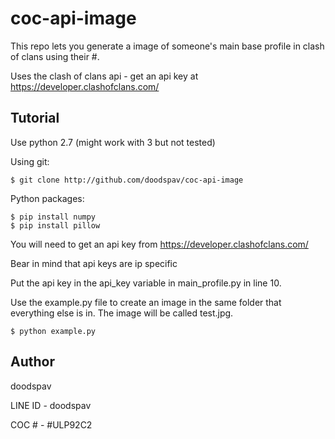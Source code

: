 # coc-api-image
This repo lets you generate a image of someone's main base profile in clash of clans using their #.

Uses the clash of clans api - get an api key at https://developer.clashofclans.com/

Tutorial
------
Use python 2.7 (might work with 3 but not tested)

Using git:

    $ git clone http://github.com/doodspav/coc-api-image
 
Python packages:

    $ pip install numpy
    $ pip install pillow

You will need to get an api key from https://developer.clashofclans.com/

Bear in mind that api keys are ip specific

Put the api key in the api_key variable in main_profile.py in line 10.

Use the example.py file to create an image in the same folder that everything else is in. The image will be called test.jpg.

    $ python example.py

Author
------

doodspav

LINE ID - doodspav

COC # - #ULP92C2

